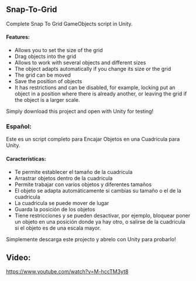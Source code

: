 ## Snap-To-Grid
Complete Snap To Grid GameObjects script in Unity.

#### Features:
- Allows you to set the size of the grid
- Drag objects into the grid
- Allows to work with several objects and different sizes
- The object adapts automatically if you change its size or the grid
- The grid can be moved
- Save the position of objects
- It has restrictions and can be disabled, for example, locking put an object in a position where there is already another, or leaving the grid if the object is a larger scale.

Simply download this project and open with Unity for testing!

### Español:
Este es un script completo para Encajar Objetos en una Cuadricula para Unity.

#### Características: 
- Te permite establecer el tamaño de la cuadricula
- Arrastrar objetos dentro de la cuadricula
- Permite trabajar con varios objetos y diferentes tamaños
- El objeto se adapta automáticamente si cambias su tamaño o el de la cuadricula
- La cuadricula se puede mover de lugar
- Guarda la posición de los objetos
- Tiene restricciones y se pueden desactivar, por ejemplo, bloquear poner un objeto en una posición donde ya hay otro, o salirse de la cuadricula si el objeto es de una escala mayor.

Simplemente descarga este projecto y abrelo con Unity para probarlo!

## Video:
https://www.youtube.com/watch?v=M-hccTM3yt8
